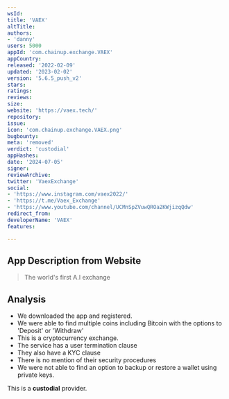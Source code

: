 ```yaml
---
wsId: 
title: 'VAEX'
altTitle: 
authors:
- 'danny'
users: 5000
appId: 'com.chainup.exchange.VAEX'
appCountry: 
released: '2022-02-09'
updated: '2023-02-02'
version: '5.6.5_push_v2'
stars: 
ratings: 
reviews: 
size: 
website: 'https://vaex.tech/'
repository: 
issue: 
icon: 'com.chainup.exchange.VAEX.png'
bugbounty: 
meta: 'removed'
verdict: 'custodial'
appHashes: 
date: '2024-07-05'
signer: 
reviewArchive: 
twitter: 'VaexExchange'
social:
- 'https://www.instagram.com/vaex2022/'
- 'https://t.me/Vaex_Exchange'
- 'https://www.youtube.com/channel/UCMnSpZVuwQROa2KWjizqQdw'
redirect_from: 
developerName: 'VAEX'
features: 

---
```


## App Description from Website 

> The world's first A.I exchange

## Analysis 

- We downloaded the app and registered. 
- We were able to find multiple coins including Bitcoin with the options to 'Deposit' or 'Withdraw'
- This is a cryptocurrency exchange. 
- The service has a user termination clause 
- They also have a KYC clause 
- There is no mention of their security procedures 
- We were not able to find an option to backup or restore a wallet using private keys. 

This is a **custodial** provider.